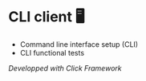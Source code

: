 # CLI client 🖥

- Command line interface setup (CLI)
- CLI functional tests

*Developped with Click Framework*

